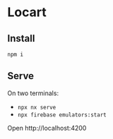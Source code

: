 # Locart

## Install
```
npm i
```

## Serve
On two terminals:
- `npx nx serve`
- `npx firebase emulators:start`

Open http://localhost:4200